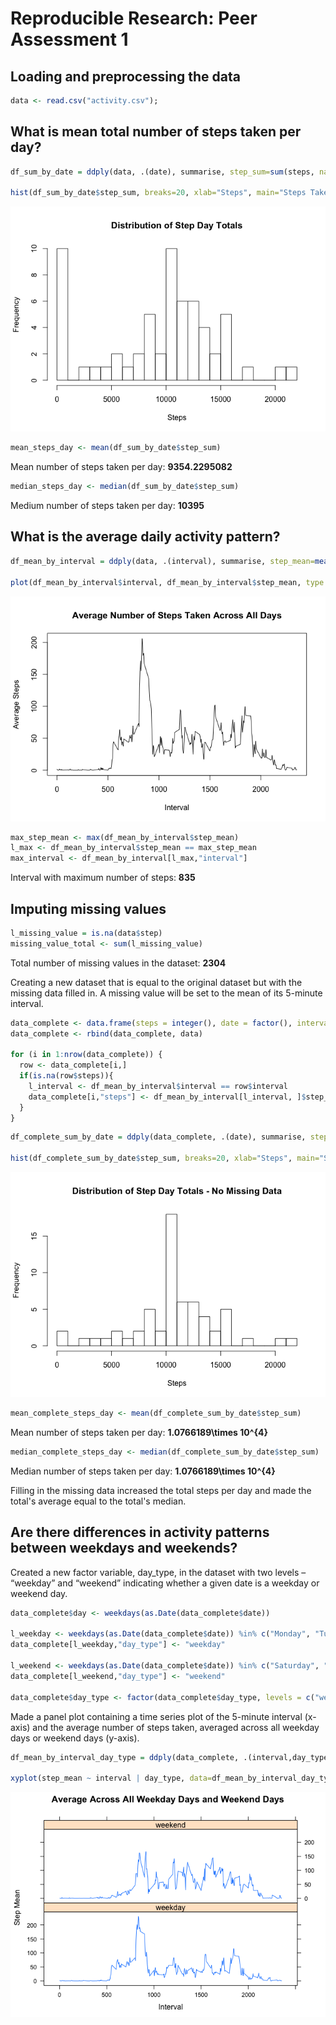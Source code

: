 # Reproducible Research: Peer Assessment 1



## Loading and preprocessing the data


```r
data <- read.csv("activity.csv");
```



## What is mean total number of steps taken per day?


```r
df_sum_by_date = ddply(data, .(date), summarise, step_sum=sum(steps, na.rm = TRUE))

hist(df_sum_by_date$step_sum, breaks=20, xlab="Steps", main="Steps Taken per Day")
```

![](PA1_template_files/figure-html/unnamed-chunk-3-1.png) 


```r
mean_steps_day <- mean(df_sum_by_date$step_sum)
```
Mean number of steps taken per day: **9354.2295082**


```r
median_steps_day <- median(df_sum_by_date$step_sum)
```
Medium number of steps taken per day: **10395**



## What is the average daily activity pattern?


```r
df_mean_by_interval = ddply(data, .(interval), summarise, step_mean=mean(steps, na.rm = TRUE))

plot(df_mean_by_interval$interval, df_mean_by_interval$step_mean, type = "l", xlab="Interval", ylab="Average Steps", main="Average Number of steps taken Across All Days")
```

![](PA1_template_files/figure-html/unnamed-chunk-6-1.png) 

```r
max_step_mean <- max(df_mean_by_interval$step_mean)
l_max <- df_mean_by_interval$step_mean == max_step_mean
max_interval <- df_mean_by_interval[l_max,"interval"]
```

Interval with maximum number of steps: **835**



## Imputing missing values


```r
l_missing_value = is.na(data$step)
missing_value_total <- sum(l_missing_value)
```

Total number of missing values in the dataset: **2304**

Creating a new dataset that is equal to the original dataset but with the missing data filled in. A missing value will be set to the mean of its 5-minute interval.


```r
data_complete <- data.frame(steps = integer(), date = factor(), interval = integer())
data_complete <- rbind(data_complete, data)

for (i in 1:nrow(data_complete)) {
  row <- data_complete[i,]
  if(is.na(row$steps)){
    l_interval <- df_mean_by_interval$interval == row$interval
    data_complete[i,"steps"] <- df_mean_by_interval[l_interval, ]$step_mean
  }
}
```


```r
df_complete_sum_by_date = ddply(data_complete, .(date), summarise, step_sum=sum(steps, na.rm = TRUE))

hist(df_complete_sum_by_date$step_sum, breaks=20, xlab="Steps", main="Steps Taken per Day")
```

![](PA1_template_files/figure-html/unnamed-chunk-9-1.png) 


```r
mean_complete_steps_day <- mean(df_complete_sum_by_date$step_sum)
```
Mean number of steps taken per day: **1.0766189\times 10^{4}**


```r
median_complete_steps_day <- median(df_complete_sum_by_date$step_sum)
```
Median number of steps taken per day: **1.0766189\times 10^{4}**

Filling in the missing data increased the total steps per day and made the total's average equal to the total's median.



## Are there differences in activity patterns between weekdays and weekends?

Created a new factor variable, day_type, in the dataset with two levels – “weekday” and “weekend” indicating whether a given date is a weekday or weekend day.


```r
data_complete$day <- weekdays(as.Date(data_complete$date))

l_weekday <- weekdays(as.Date(data_complete$date)) %in% c("Monday", "Tuesday", "Wednesday", "Thursday", "Friday")
data_complete[l_weekday,"day_type"] <- "weekday"

l_weekend <- weekdays(as.Date(data_complete$date)) %in% c("Saturday", "Sunday")
data_complete[l_weekend,"day_type"] <- "weekend"

data_complete$day_type <- factor(data_complete$day_type, levels = c("weekday", "weekend"))
```


Made a panel plot containing a time series plot of the 5-minute interval (x-axis) and the average number of steps taken, averaged across all weekday days or weekend days (y-axis).


```r
df_mean_by_interval_day_type = ddply(data_complete, .(interval,day_type), summarise, step_mean=mean(steps, na.rm = TRUE))

xyplot(step_mean ~ interval | day_type, data=df_mean_by_interval_day_type, type = "l", xlab = "Interval", ylab = "Step Mean", main="Average Across All Weekday Days and Weekend Days", layout = c(1, 2))
```

![](PA1_template_files/figure-html/unnamed-chunk-13-1.png) 
